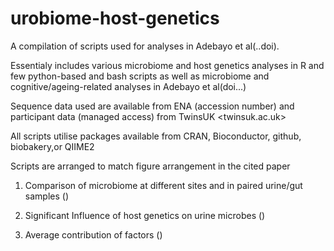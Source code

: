 # urobiome-host-genetics
A compilation of scripts used for analyses in Adebayo et al(..doi). 

Essentialy includes various microbiome and host genetics analyses in R and few python-based and bash scripts 
as well as microbiome and cognitive/ageing-related analyses in Adebayo et al(doi...) 

Sequence data used are available from ENA (accession number) and participant data (managed access) from TwinsUK <twinsuk.ac.uk>

All scripts utilise packages available from CRAN, Bioconductor, github, biobakery,or QIIME2

Scripts are arranged to match figure arrangement in the cited paper

1. Comparison of microbiome at different sites and in paired urine/gut samples (<link to page>)

2. Significant Influence of host genetics on urine microbes (<link to page>)

3. Average contribution of factors (<link to page>)
